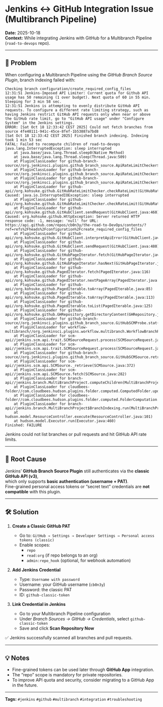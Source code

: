 # Jenkins ↔ GitHub Integration Issue (Multibranch Pipeline)

**Date:** 2025-10-18  
**Context:** While integrating Jenkins with GitHub for a Multibranch Pipeline (`road-to-devops` repo).

---

## 🧩 Problem

When configuring a Multibranch Pipeline using the *GitHub Branch Source Plugin*, branch indexing failed with:

```shell
Checking branch configuration/create_required_config_files
12:31:51 Jenkins-Imposed API Limiter: Current quota for Github API usage has 50 remaining (1 over budget). Next quota of 60 in 55 min. Sleeping for 3 min 58 sec.
12:31:51 Jenkins is attempting to evenly distribute GitHub API requests. To configure a different rate limiting strategy, such as having Jenkins restrict GitHub API requests only when near or above the GitHub rate limit, go to "GitHub API usage" under "Configure System" in the Jenkins settings.
ERROR: [Sat Oct 18 12:33:42 CEST 2025] Could not fetch branches from source 4fe48111-941c-45ce-8fef-1b53887a7bd8
[Sat Oct 18 12:33:42 CEST 2025] Finished branch indexing. Indexing took 1 min 53 sec
FATAL: Failed to recompute children of road-to-devops
java.lang.InterruptedException: sleep interrupted
	at java.base/java.lang.Thread.sleep0(Native Method)
	at java.base/java.lang.Thread.sleep(Thread.java:509)
	at PluginClassLoader for github-branch-source//org.jenkinsci.plugins.github_branch_source.ApiRateLimitChecker$LocalChecker.waitUntilRateLimit(ApiRateLimitChecker.java:325)
	at PluginClassLoader for github-branch-source//org.jenkinsci.plugins.github_branch_source.ApiRateLimitChecker$LocalChecker.checkRateLimit(ApiRateLimitChecker.java:271)
	at PluginClassLoader for github-branch-source//org.jenkinsci.plugins.github_branch_source.ApiRateLimitChecker$RateLimitCheckerAdapter.checkRateLimit(ApiRateLimitChecker.java:244)
	at PluginClassLoader for github-api//org.kohsuke.github.GitHubRateLimitChecker.checkRateLimit(GitHubRateLimitChecker.java:144)
Caused: java.io.InterruptedIOException: sleep interrupted
	at PluginClassLoader for github-api//org.kohsuke.github.GitHubRateLimitChecker.checkRateLimit(GitHubRateLimitChecker.java:158)
	at PluginClassLoader for github-api//org.kohsuke.github.GitHubClient.sendRequest(GitHubClient.java:460)
Caused: org.kohsuke.github.HttpException: Server returned HTTP response code: -1, message: 'null' for URL: https://api.github.com/repos/cb0n3y/the-road-to-DevOps/contents/?ref=refs%2Fheads%2Fconfiguration%2Fcreate_required_config_files
	at PluginClassLoader for github-api//org.kohsuke.github.GitHubClient.interpretApiError(GitHubClient.java:745)
	at PluginClassLoader for github-api//org.kohsuke.github.GitHubClient.sendRequest(GitHubClient.java:480)
	at PluginClassLoader for github-api//org.kohsuke.github.GitHubPageIterator.fetch(GitHubPageIterator.java:146)
	at PluginClassLoader for github-api//org.kohsuke.github.GitHubPageIterator.hasNext(GitHubPageIterator.java:93)
	at PluginClassLoader for github-api//org.kohsuke.github.PagedIterator.fetch(PagedIterator.java:116)
	at PluginClassLoader for github-api//org.kohsuke.github.PagedIterator.nextPageArray(PagedIterator.java:144)
	at PluginClassLoader for github-api//org.kohsuke.github.PagedIterable.toArray(PagedIterable.java:85)
	at PluginClassLoader for github-api//org.kohsuke.github.PagedIterable.toArray(PagedIterable.java:113)
	at PluginClassLoader for github-api//org.kohsuke.github.PagedIterable.toList(PagedIterable.java:125)
	at PluginClassLoader for github-api//org.kohsuke.github.GHRepository.getDirectoryContent(GHRepository.java:2730)
	at PluginClassLoader for github-branch-source//org.jenkinsci.plugins.github_branch_source.GitHubSCMProbe.stat(GitHubSCMProbe.java:140)
	at PluginClassLoader for workflow-multibranch//org.jenkinsci.plugins.workflow.multibranch.WorkflowBranchProjectFactory$1.isHead(WorkflowBranchProjectFactory.java:74)
	at PluginClassLoader for scm-api//jenkins.scm.api.trait.SCMSourceRequest.process(SCMSourceRequest.java:342)
	at PluginClassLoader for scm-api//jenkins.scm.api.trait.SCMSourceRequest.process(SCMSourceRequest.java:249)
	at PluginClassLoader for github-branch-source//org.jenkinsci.plugins.github_branch_source.GitHubSCMSource.retrieve(GitHubSCMSource.java:1084)
	at PluginClassLoader for scm-api//jenkins.scm.api.SCMSource._retrieve(SCMSource.java:372)
	at PluginClassLoader for scm-api//jenkins.scm.api.SCMSource.fetch(SCMSource.java:282)
	at PluginClassLoader for branch-api//jenkins.branch.MultiBranchProject.computeChildren(MultiBranchProject.java:660)
	at PluginClassLoader for cloudbees-folder//com.cloudbees.hudson.plugins.folder.computed.ComputedFolder.updateChildren(ComputedFolder.java:272)
	at PluginClassLoader for cloudbees-folder//com.cloudbees.hudson.plugins.folder.computed.FolderComputation.run(FolderComputation.java:170)
	at PluginClassLoader for branch-api//jenkins.branch.MultiBranchProject$BranchIndexing.run(MultiBranchProject.java:1063)
	at hudson.model.ResourceController.execute(ResourceController.java:101)
	at hudson.model.Executor.run(Executor.java:460)
Finished: FAILURE
```


Jenkins could not list branches or pull requests and hit GitHub API rate limits.

---

## 🧠 Root Cause

Jenkins’ **GitHub Branch Source Plugin** still authenticates via the **classic GitHub API (v3)**,  
which only supports **basic authentication (username + PAT)**.  
Fine-grained personal access tokens or “secret text” credentials are **not compatible** with this plugin.

---

## 🛠️ Solution

1. **Create a Classic GitHub PAT**
   - Go to: `GitHub → Settings → Developer Settings → Personal access tokens (classic)`
   - Enable scopes:
     - `repo`
     - `read:org` (if repo belongs to an org)
     - `admin:repo_hook` (optional, for webhook automation)

2. **Add Jenkins Credential**
   - Type: `Username with password`
   - Username: your GitHub username (`cb0n3y`)
   - Password: the classic PAT
   - ID: `github-classic-token`

3. **Link Credential in Jenkins**
   - Go to your Multibranch Pipeline configuration
   - Under *Branch Sources → GitHub → Credentials*, select `github-classic-token`
   - Save and click **Scan Repository Now**

✅ Jenkins successfully scanned all branches and pull requests.

---

## 💡 Notes
- Fine-grained tokens can be used later through **GitHub App** integration.
- The “repo” scope is mandatory for private repositories.
- To improve API quota and security, consider migrating to a GitHub App in the future.

---

**Tags:** `#jenkins` `#github` `#multibranch` `#integration` `#troubleshooting`
